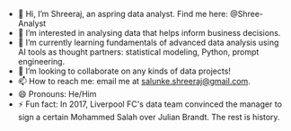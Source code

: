 - 👋 Hi, I’m Shreeraj, an aspring data analyst. Find me here: @Shree-Analyst
- 👀 I’m interested in analysing data that helps inform business decisions.
- 🌱 I’m currently learning fundamentals of advanced data analysis using AI tools as thought partners: statistical modeling, Python, prompt engineering.
- 💞️ I’m looking to collaborate on any kinds of data projects!
- 📫 How to reach me: email me at salunke.shreeraj@gmail.com.
- 😄 Pronouns: He/Him
- ⚡ Fun fact: In 2017, Liverpool FC's data team convinced the manager to sign a certain Mohammed Salah over Julian Brandt. The rest is history.

<!---
Shree-Analyst/Shree-Analyst is a ✨ special ✨ repository because its `README.md` (this file) appears on your GitHub profile.
You can click the Preview link to take a look at your changes.
--->
